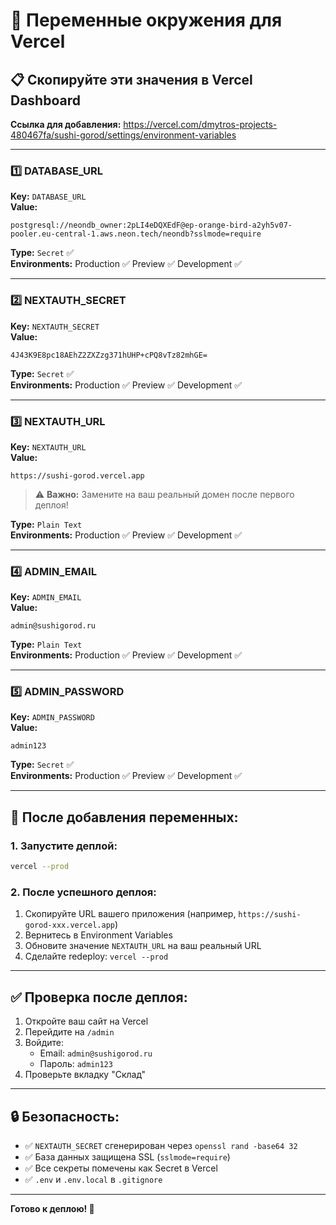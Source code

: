 # 🔐 Переменные окружения для Vercel

## 📋 Скопируйте эти значения в Vercel Dashboard

**Ссылка для добавления:** https://vercel.com/dmytros-projects-480467fa/sushi-gorod/settings/environment-variables

---

### 1️⃣ DATABASE_URL

**Key:** `DATABASE_URL`  
**Value:**
```
postgresql://neondb_owner:2pLI4eDQXEdF@ep-orange-bird-a2yh5v07-pooler.eu-central-1.aws.neon.tech/neondb?sslmode=require
```
**Type:** `Secret` ✅  
**Environments:** Production ✅ Preview ✅ Development ✅

---

### 2️⃣ NEXTAUTH_SECRET

**Key:** `NEXTAUTH_SECRET`  
**Value:**
```
4J43K9E8pc18AEhZ2ZXZzg371hUHP+cPQ8vTz82mhGE=
```
**Type:** `Secret` ✅  
**Environments:** Production ✅ Preview ✅ Development ✅

---

### 3️⃣ NEXTAUTH_URL

**Key:** `NEXTAUTH_URL`  
**Value:**
```
https://sushi-gorod.vercel.app
```
> ⚠️ **Важно:** Замените на ваш реальный домен после первого деплоя!

**Type:** `Plain Text`  
**Environments:** Production ✅ Preview ✅ Development ✅

---

### 4️⃣ ADMIN_EMAIL

**Key:** `ADMIN_EMAIL`  
**Value:**
```
admin@sushigorod.ru
```
**Type:** `Plain Text`  
**Environments:** Production ✅ Preview ✅ Development ✅

---

### 5️⃣ ADMIN_PASSWORD

**Key:** `ADMIN_PASSWORD`  
**Value:**
```
admin123
```
**Type:** `Secret` ✅  
**Environments:** Production ✅ Preview ✅ Development ✅

---

## 🚀 После добавления переменных:

### 1. Запустите деплой:
```bash
vercel --prod
```

### 2. После успешного деплоя:
1. Скопируйте URL вашего приложения (например, `https://sushi-gorod-xxx.vercel.app`)
2. Вернитесь в Environment Variables
3. Обновите значение `NEXTAUTH_URL` на ваш реальный URL
4. Сделайте redeploy: `vercel --prod`

---

## ✅ Проверка после деплоя:

1. Откройте ваш сайт на Vercel
2. Перейдите на `/admin`
3. Войдите:
   - Email: `admin@sushigorod.ru`
   - Пароль: `admin123`
4. Проверьте вкладку "Склад"

---

## 🔒 Безопасность:

- ✅ `NEXTAUTH_SECRET` сгенерирован через `openssl rand -base64 32`
- ✅ База данных защищена SSL (`sslmode=require`)
- ✅ Все секреты помечены как Secret в Vercel
- ✅ `.env` и `.env.local` в `.gitignore`

---

**Готово к деплою! 🎉**
